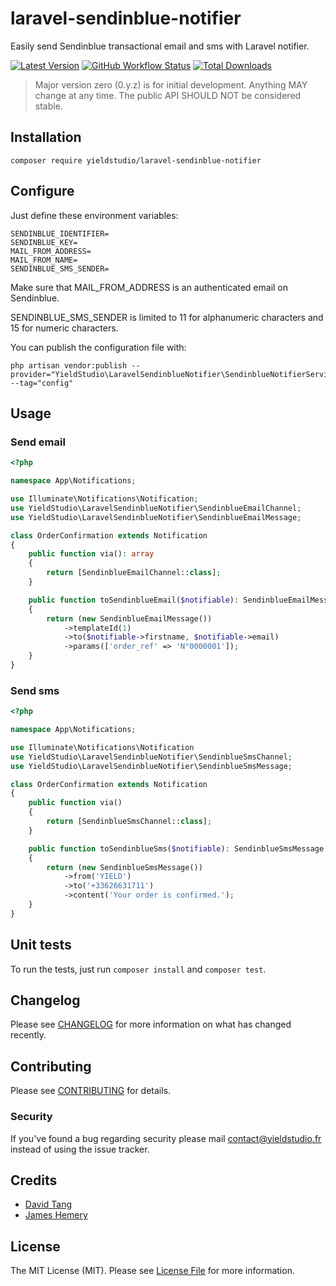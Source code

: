 # laravel-sendinblue-notifier

Easily send Sendinblue transactional email and sms with Laravel notifier.

[![Latest Version](https://img.shields.io/github/release/yieldstudio/laravel-sendinblue-notifier?style=flat-square)](https://github.com/yieldstudio/laravel-sendinblue-notifier/releases)
[![GitHub Workflow Status](https://img.shields.io/github/workflow/status/yieldstudio/laravel-sendinblue-notifier/tests?style=flat-square)](https://github.com/yieldstudio/laravel-sendinblue-notifier/actions/workflows/tests.yml)
[![Total Downloads](https://img.shields.io/packagist/dt/yieldstudio/laravel-sendinblue-notifier?style=flat-square)](https://packagist.org/packages/yieldstudio/laravel-sendinblue-notifier)

> Major version zero (0.y.z) is for initial development. Anything MAY change at any time. The public API SHOULD NOT be considered stable.

## Installation

	composer require yieldstudio/laravel-sendinblue-notifier

## Configure

Just define these environment variables:

```dotenv
SENDINBLUE_IDENTIFIER=
SENDINBLUE_KEY=
MAIL_FROM_ADDRESS=
MAIL_FROM_NAME=
SENDINBLUE_SMS_SENDER=
```

Make sure that MAIL_FROM_ADDRESS is an authenticated email on Sendinblue.

SENDINBLUE_SMS_SENDER is limited to 11 for alphanumeric characters and 15 for numeric characters.

You can publish the configuration file with:

```shell
php artisan vendor:publish --provider="YieldStudio\LaravelSendinblueNotifier\SendinblueNotifierServiceProvider" --tag="config"
```

## Usage

### Send email

```php
<?php

namespace App\Notifications;

use Illuminate\Notifications\Notification;
use YieldStudio\LaravelSendinblueNotifier\SendinblueEmailChannel;
use YieldStudio\LaravelSendinblueNotifier\SendinblueEmailMessage;

class OrderConfirmation extends Notification
{
    public function via(): array
    {
        return [SendinblueEmailChannel::class];
    }

    public function toSendinblueEmail($notifiable): SendinblueEmailMessage
    {
        return (new SendinblueEmailMessage())
            ->templateId(1)
            ->to($notifiable->firstname, $notifiable->email)
            ->params(['order_ref' => 'N°0000001']);
    }
}
```

### Send sms

```php
<?php

namespace App\Notifications;

use Illuminate\Notifications\Notification
use YieldStudio\LaravelSendinblueNotifier\SendinblueSmsChannel;
use YieldStudio\LaravelSendinblueNotifier\SendinblueSmsMessage;

class OrderConfirmation extends Notification
{
    public function via()
    {
        return [SendinblueSmsChannel::class];
    }

    public function toSendinblueSms($notifiable): SendinblueSmsMessage
    {
        return (new SendinblueSmsMessage())
            ->from('YIELD')
            ->to('+33626631711')
            ->content('Your order is confirmed.');
    }
}
```

## Unit tests

To run the tests, just run `composer install` and `composer test`.

## Changelog

Please see [CHANGELOG](CHANGELOG.md) for more information on what has changed recently.

## Contributing

Please see [CONTRIBUTING](https://raw.githubusercontent.com/YieldStudio/.github/main/CONTRIBUTING.md) for details.

### Security

If you've found a bug regarding security please mail [contact@yieldstudio.fr](mailto:contact@yieldstudio.fr) instead of using the issue tracker.

## Credits

- [David Tang](https://github.com/dtangdev)
- [James Hemery](https://github.com/jameshemery)

## License

The MIT License (MIT). Please see [License File](LICENSE.md) for more information.
